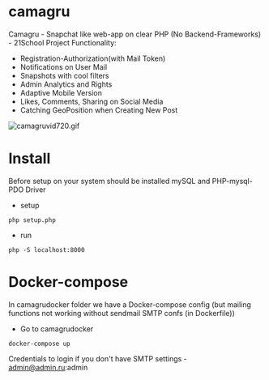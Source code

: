 # camagru
Camagru - Snapchat like web-app on clear PHP (No Backend-Frameworks) - 21School Project
Functionality: 
* Registration-Authorization(with Mail Token)
* Notifications on User Mail
* Snapshots with cool filters
* Admin Analytics and Rights
* Adaptive Mobile Version
* Likes, Comments, Sharing on Social Media
* Catching GeoPosition when Creating New Post

![camagruvid720.gif](https://github.com/noreederek/camagru/blob/master/camagruvid720.gif)

# Install

Before setup on your system should be installed mySQL and PHP-mysql-PDO Driver

* setup

```
php setup.php
```
* run

```
php -S localhost:8000
```

# Docker-compose

In camagrudocker folder we have a Docker-compose config (but mailing functions not working without sendmail SMTP confs (in Dockerfile))

* Go to camagrudocker

```
docker-compose up
```
Credentials to login if you don't have SMTP settings - admin@admin.ru:admin
